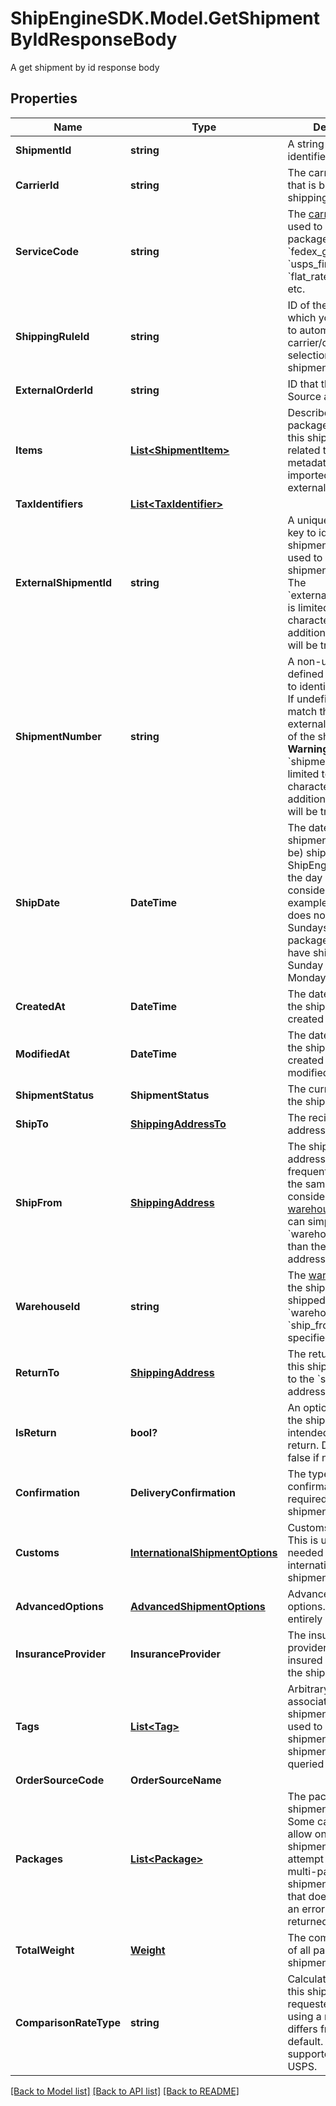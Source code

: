 # ShipEngineSDK.Model.GetShipmentByIdResponseBody
A get shipment by id response body

## Properties

Name | Type | Description | Notes
------------ | ------------- | ------------- | -------------
**ShipmentId** | **string** | A string that uniquely identifies the shipment | [readonly] 
**CarrierId** | **string** | The carrier account that is billed for the shipping charges | 
**ServiceCode** | **string** | The [carrier service](https://www.shipengine.com/docs/shipping/use-a-carrier-service/) used to ship the package, such as &#x60;fedex_ground&#x60;, &#x60;usps_first_class_mail&#x60;, &#x60;flat_rate_envelope&#x60;, etc.  | 
**ShippingRuleId** | **string** | ID of the shipping rule, which you want to use to automate carrier/carrier service selection for the shipment  | [optional] 
**ExternalOrderId** | **string** | ID that the Order Source assigned | [optional] 
**Items** | [**List&lt;ShipmentItem&gt;**](ShipmentItem.md) | Describe the packages included in this shipment as related to potential metadata that was imported from external order sources  | [optional] 
**TaxIdentifiers** | [**List&lt;TaxIdentifier&gt;**](TaxIdentifier.md) |  | [optional] 
**ExternalShipmentId** | **string** | A unique user-defined key to identify a shipment.  This can be used to retrieve the shipment.  &gt; **Warning:** The &#x60;external_shipment_id&#x60; is limited to 50 characters. Any additional characters will be truncated.  | [optional] 
**ShipmentNumber** | **string** | A non-unique user-defined number used to identify a shipment.  If undefined, this will match the external_shipment_id of the shipment.  &gt; **Warning:** The &#x60;shipment_number&#x60; is limited to 50 characters. Any additional characters will be truncated.  | [optional] 
**ShipDate** | **DateTime** | The date that the shipment was (or will be) shippped.  ShipEngine will take the day of week into consideration. For example, if the carrier does not operate on Sundays, then a package that would have shipped on Sunday will ship on Monday instead.  | 
**CreatedAt** | **DateTime** | The date and time that the shipment was created in ShipEngine. | [readonly] 
**ModifiedAt** | **DateTime** | The date and time that the shipment was created or last modified. | [readonly] 
**ShipmentStatus** | **ShipmentStatus** | The current status of the shipment | [readonly] 
**ShipTo** | [**ShippingAddressTo**](ShippingAddressTo.md) | The recipient&#39;s mailing address | 
**ShipFrom** | [**ShippingAddress**](ShippingAddress.md) | The shipment&#39;s origin address. If you frequently ship from the same location, consider [creating a warehouse](https://www.shipengine.com/docs/reference/create-warehouse/).  Then you can simply specify the &#x60;warehouse_id&#x60; rather than the complete address each time.  | 
**WarehouseId** | **string** | The [warehouse](https://www.shipengine.com/docs/shipping/ship-from-a-warehouse/) that the shipment is being shipped from.  Either &#x60;warehouse_id&#x60; or &#x60;ship_from&#x60; must be specified.  | 
**ReturnTo** | [**ShippingAddress**](ShippingAddress.md) | The return address for this shipment.  Defaults to the &#x60;ship_from&#x60; address.  | 
**IsReturn** | **bool?** | An optional indicator if the shipment is intended to be a return. Defaults to false if not provided.  | [optional] [default to false]
**Confirmation** | **DeliveryConfirmation** | The type of delivery confirmation that is required for this shipment. | 
**Customs** | [**InternationalShipmentOptions**](InternationalShipmentOptions.md) | Customs information.  This is usually only needed for international shipments.  | 
**AdvancedOptions** | [**AdvancedShipmentOptions**](AdvancedShipmentOptions.md) | Advanced shipment options.  These are entirely optional. | 
**InsuranceProvider** | **InsuranceProvider** | The insurance provider to use for any insured packages in the shipment.  | 
**Tags** | [**List&lt;Tag&gt;**](Tag.md) | Arbitrary tags associated with this shipment.  Tags can be used to categorize shipments, and shipments can be queried by their tags.  | [readonly] 
**OrderSourceCode** | **OrderSourceName** |  | [optional] 
**Packages** | [**List&lt;Package&gt;**](Package.md) | The packages in the shipment.  &gt; **Note:** Some carriers only allow one package per shipment.  If you attempt to create a multi-package shipment for a carrier that doesn&#39;t allow it, an error will be returned.  | 
**TotalWeight** | [**Weight**](Weight.md) | The combined weight of all packages in the shipment | [readonly] 
**ComparisonRateType** | **string** | Calculate a rate for this shipment with the requested carrier using a ratecard that differs from the default.  Only supported for UPS and USPS. | [optional] 

[[Back to Model list]](../README.md#documentation-for-models) [[Back to API list]](../README.md#documentation-for-api-endpoints) [[Back to README]](../README.md)

